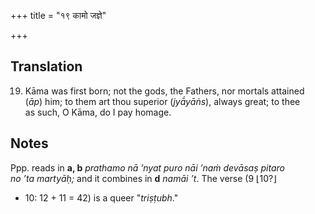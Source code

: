 +++
title = "१९ कामो जज्ञे"

+++
## Translation
19. Kāma was first born; not the gods, the Fathers, nor mortals attained  
(*āp*) him; to them art thou superior (*jyā́yāṅs*), always great; to thee  
as such, O Kāma, do I pay homage.

## Notes
Ppp. reads in **a, b** *prathamo nā ’nyat puro nāi ’naṁ devāsaṣ pitaro  
no ’ta martyāḥ;* and it combines in **d** *namāi ’t*. The verse (9 ⌊10?⌋  
+ 10: 12 + 11 = 42) is a queer "*triṣṭubh*."
